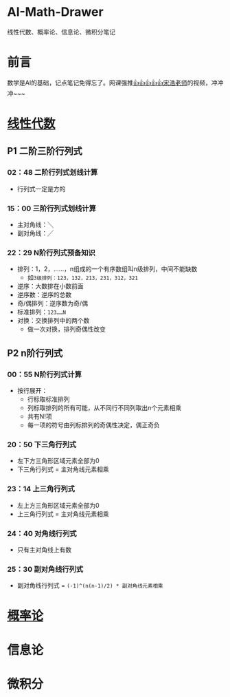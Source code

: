 # AI-Math-Drawer
线性代数、概率论、信息论、微积分笔记

# 前言
数学是AI的基础，记点笔记免得忘了。网课强推[👍👍👍👍👍宋浩老师](https://space.bilibili.com/66607740)的视频，冲冲冲~~~

# [线性代数](https://www.bilibili.com/video/av29971113)
## P1 二阶三阶行列式
### 02：48 二阶行列式划线计算
- 行列式一定是方的
### 15：00 三阶行列式划线计算
- 主对角线：╲
- 副对角线：╱
### 22：29 N阶行列式预备知识
- 排列：1，2，……，n组成的一个有序数组叫n级排列，中间不能缺数
  - 如`3级排列：123，132，213，231，312，321`
- 逆序：大数排在小数前面
- 逆序数：逆序的总数
- 奇/偶排列：逆序数为奇/偶
- 标准排列：`123……N`
- 对换：交换排列中的两个数
  - 做一次对换，排列奇偶性改变
## P2 n阶行列式
### 00：55 N阶行列式计算
- 按行展开：
  - 行标取标准排列
  - 列标取排列的所有可能，从不同行不同列取出n个元素相乘
  - 共有N!项
  - 每一项的符号由列标排列的奇偶性决定，偶正奇负
### 20：50 下三角行列式
- 左下方三角形区域元素全部为0
- 下三角行列式 = 主对角线元素相乘
### 23：14 上三角行列式
- 左上方三角形区域元素全部为0
- 上三角行列式 = 主对角线元素相乘
### 24：40 对角线行列式
- 只有主对角线上有数
### 25：30 副对角线行列式
- 副对角线行列式 = `(-1)^(n(n-1)/2) * 副对角线元素相乘`

# [概率论](https://www.bilibili.com/video/av66766657)

# 信息论

# 微积分
